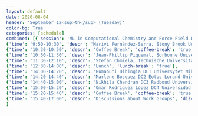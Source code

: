 ```yaml
---
layout: default
date: 2020-08-04
header: 'September 12<sup>th</sup> (Tuesday)'
color-bg: True
categories: [schedule]
combined: [{'session': 'ML in Computational Chemistry and Force Field Development', 'time': '9:00-9:50', 'descr': 'Registration' , 'talk': 'true'},
{'time': '9:50-10:30', 'descr': 'Marivi Fernández-Serra, Stony Brook University', 'talk': 'true'},
{'time': '10:30-10:50', 'descr': 'Coffee Break', 'coffee-break': 'true'},
{'time': '10:50-11:30', 'descr': 'Jean-Phillip Piquemal, Sorbonne Universite', 'talk': 'true'},
{'time': '11:30-12:10', 'descr': 'Stefan Chmiela, Technische Universitat Berlin', 'tutorial': 'true'},
{'time': '12:30-14:00', 'descr': 'Lunch', 'lunch-break': 'true'},
{'time': '14:00-14:20', 'descr': 'Humahuti Dihingia DC1 Universytet Miklaja (Kopernika, Torun)', 'talk': 'true'},
{'time': '14:20-14:40', 'descr': 'Marlene Bosquez DC2 Eotos Lorand University', 'talk': 'true'},
{'time': '14:40-15:00', 'descr': 'Nikhila Chandran DC3 Radboud University (Nijmegen)', 'talk': 'true'},
{'time': '15:00-15:20', 'descr': 'Omar Rodríguez López DC4 Universidad de Santiago de Compostela', 'talk': 'true'},
{'time': '15:20-15:40', 'descr': 'Coffee Break', 'coffee-break': 'true'},
{'time': '15:40-17:00', 'descr': 'Discussions about Work Groups', 'discussion': 'true'}
]
---
```


